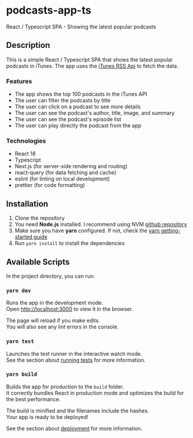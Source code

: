# podcasts-app-ts
React / Typescript SPA - Showing the latest popular podcasts

## Description

This is a simple React / Typescript SPA that shows the latest popular podcasts in iTunes.
The app uses the [iTunes RSS Api](https://itunes.apple.com/us/rss/toppodcasts/limit=100/genre=1310/json) to fetch the data.

### Features
- The app shows the top 100 podcasts in the iTunes API
- The user can filter the podcasts by title
- The user can click on a podcast to see more details
- The user can see the podcast's author, title, image, and summary
- The user can see the podcast's episode list
- The user can play directly the podcast from the app

### Technologies
- React 18
- Typescript
- Next.js (for server-side rendering and routing)
- react-query (for data fetching and cache)
- eslint (for linting on local development)
- prettier (for code formatting)

## Installation
1. Clone the repository
2. You need **Node.js** installed. I recommend using NVM [github repository](https://github.com/nvm-sh/nvm)
3. Make sure you have **yarn** configured. If not, check the [yarn getting-started guide](https://yarnpkg.com/getting-started)
4. Run `yarn install` to install the dependencies

## Available Scripts

In the project directory, you can run:

### `yarn dev`

Runs the app in the development mode.\
Open [http://localhost:3000](http://localhost:3000) to view it in the browser.

The page will reload if you make edits.\
You will also see any lint errors in the console.

### `yarn test`

Launches the test runner in the interactive watch mode.\
See the section about [running tests](https://facebook.github.io/create-react-app/docs/running-tests) for more information.

### `yarn build`

Builds the app for production to the `build` folder.\
It correctly bundles React in production mode and optimizes the build for the best performance.

The build is minified and the filenames include the hashes.\
Your app is ready to be deployed!

See the section about [deployment](https://facebook.github.io/create-react-app/docs/deployment) for more information.
